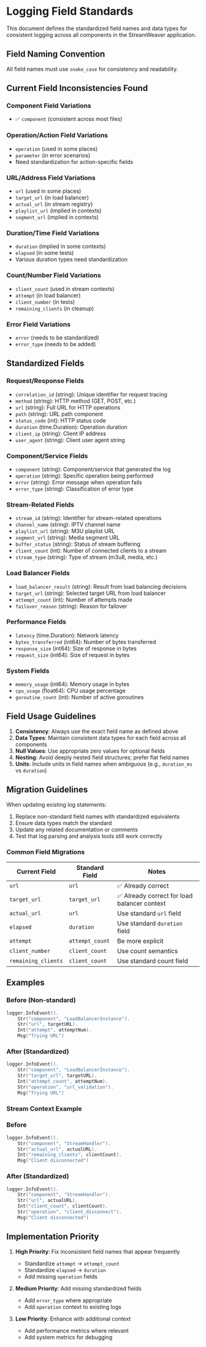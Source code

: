 # Logging Field Standards

This document defines the standardized field names and data types for consistent logging across all components in the StreamWeaver application.

## Field Naming Convention

All field names must use `snake_case` for consistency and readability.

## Current Field Inconsistencies Found

### Component Field Variations
- ✅ `component` (consistent across most files)

### Operation/Action Field Variations  
- `operation` (used in some places)
- `parameter` (in error scenarios)
- Need standardization for action-specific fields

### URL/Address Field Variations
- `url` (used in some places)
- `target_url` (in load balancer)
- `actual_url` (in stream registry)
- `playlist_url` (implied in contexts)
- `segment_url` (implied in contexts)

### Duration/Time Field Variations
- `duration` (implied in some contexts)
- `elapsed` (in some tests)
- Various duration types need standardization

### Count/Number Field Variations
- `client_count` (used in stream contexts)
- `attempt` (in load balancer)
- `client_number` (in tests)
- `remaining_clients` (in cleanup)

### Error Field Variations
- `error` (needs to be standardized)
- `error_type` (needs to be added)

## Standardized Fields

### Request/Response Fields
- `correlation_id` (string): Unique identifier for request tracing
- `method` (string): HTTP method (GET, POST, etc.)
- `url` (string): Full URL for HTTP operations
- `path` (string): URL path component
- `status_code` (int): HTTP status code
- `duration` (time.Duration): Operation duration
- `client_ip` (string): Client IP address
- `user_agent` (string): Client user agent string

### Component/Service Fields
- `component` (string): Component/service that generated the log
- `operation` (string): Specific operation being performed
- `error` (string): Error message when operation fails
- `error_type` (string): Classification of error type

### Stream-Related Fields
- `stream_id` (string): Identifier for stream-related operations
- `channel_name` (string): IPTV channel name
- `playlist_url` (string): M3U playlist URL
- `segment_url` (string): Media segment URL
- `buffer_status` (string): Status of stream buffering
- `client_count` (int): Number of connected clients to a stream
- `stream_type` (string): Type of stream (m3u8, media, etc.)

### Load Balancer Fields
- `load_balancer_result` (string): Result from load balancing decisions
- `target_url` (string): Selected target URL from load balancer
- `attempt_count` (int): Number of attempts made
- `failover_reason` (string): Reason for failover

### Performance Fields
- `latency` (time.Duration): Network latency
- `bytes_transferred` (int64): Number of bytes transferred
- `response_size` (int64): Size of response in bytes
- `request_size` (int64): Size of request in bytes

### System Fields
- `memory_usage` (int64): Memory usage in bytes
- `cpu_usage` (float64): CPU usage percentage
- `goroutine_count` (int): Number of active goroutines

## Field Usage Guidelines

1. **Consistency**: Always use the exact field name as defined above
2. **Data Types**: Maintain consistent data types for each field across all components
3. **Null Values**: Use appropriate zero values for optional fields
4. **Nesting**: Avoid deeply nested field structures; prefer flat field names
5. **Units**: Include units in field names when ambiguous (e.g., `duration_ms` vs `duration`)

## Migration Guidelines

When updating existing log statements:

1. Replace non-standard field names with standardized equivalents
2. Ensure data types match the standard
3. Update any related documentation or comments
4. Test that log parsing and analysis tools still work correctly

### Common Field Migrations

| Current Field | Standard Field | Notes |
|---------------|----------------|-------|
| `url` | `url` | ✅ Already correct |
| `target_url` | `target_url` | ✅ Already correct for load balancer context |
| `actual_url` | `url` | Use standard `url` field |
| `elapsed` | `duration` | Use standard `duration` field |
| `attempt` | `attempt_count` | Be more explicit |
| `client_number` | `client_count` | Use count semantics |
| `remaining_clients` | `client_count` | Use standard count field |

## Examples

### Before (Non-standard)
```go
logger.InfoEvent().
    Str("component", "LoadBalancerInstance").
    Str("url", targetURL).
    Int("attempt", attemptNum).
    Msg("Trying URL")
```

### After (Standardized)
```go
logger.InfoEvent().
    Str("component", "LoadBalancerInstance").
    Str("target_url", targetURL).
    Int("attempt_count", attemptNum).
    Str("operation", "url_validation").
    Msg("Trying URL")
```

### Stream Context Example

### Before
```go
logger.InfoEvent().
    Str("component", "StreamHandler").
    Str("actual_url", actualURL).
    Int("remaining_clients", clientCount).
    Msg("Client disconnected")
```

### After (Standardized)
```go
logger.InfoEvent().
    Str("component", "StreamHandler").
    Str("url", actualURL).
    Int("client_count", clientCount).
    Str("operation", "client_disconnect").
    Msg("Client disconnected")
```

## Implementation Priority

1. **High Priority**: Fix inconsistent field names that appear frequently
   - Standardize `attempt` → `attempt_count`
   - Standardize `elapsed` → `duration`
   - Add missing `operation` fields

2. **Medium Priority**: Add missing standardized fields
   - Add `error_type` where appropriate
   - Add `operation` context to existing logs

3. **Low Priority**: Enhance with additional context
   - Add performance metrics where relevant
   - Add system metrics for debugging